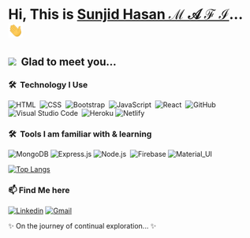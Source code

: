  

# Hi,  This is [Sunjid Hasan &#8499; &#119964; &#8497; &#8464;](https://sunjid.netlify.app/)... <img src="https://raw.githubusercontent.com/ABSphreak/ABSphreak/master/gifs/Hi.gif" width="30px">
 
## <img src="https://media.giphy.com/media/iY8CRBdQXODJSCERIr/giphy.gif" width="30px">&nbsp;  Glad to meet you... 

### 🛠 &nbsp;Technology I Use

![HTML](https://img.shields.io/badge/-HTML-05122A?style=flat&logo=HTML5)&nbsp;
![CSS](https://img.shields.io/badge/-CSS-05122A?style=flat&logo=CSS3&logoColor=1572B6)&nbsp;
![Bootstrap](https://img.shields.io/badge/-Bootstrap-05122A?style=flat&logo=bootstrap&logoColor=563D7C)&nbsp;
![JavaScript](https://img.shields.io/badge/-JavaScript-05122A?style=flat&logo=javascript)&nbsp;
![React](https://img.shields.io/badge/-React-05122A?style=flat&logo=react)&nbsp;
![GitHub](https://img.shields.io/badge/-GitHub-05122A?style=flat&logo=github)&nbsp;
![Visual Studio Code](https://img.shields.io/badge/-Visual%20Studio%20Code-05122A?style=flat&logo=visual-studio-code&logoColor=007ACC)&nbsp;
![Heroku](https://img.shields.io/badge/-Heroku-05122A?style=flat-square&logo=heroku)
![Netlify](https://img.shields.io/badge/-Netlify-05122A?style=flat-square&logo=netlify)

### 🛠 &nbsp;Tools I am familiar with & learning

![MongoDB](https://img.shields.io/badge/-MongoDB-05122A?style=flat-square&logo=mongodb)
![Express.js](https://img.shields.io/badge/-Express-05122A?style=flat-square&logo=expressjs)
![Node.js](https://img.shields.io/badge/-Node.js-05122A?style=flat&logo=node.js)&nbsp;
![Firebase](https://img.shields.io/badge/-Firebase-05122A?style=flat-square&logo=Firebase)
![Material_UI](https://img.shields.io/badge/-Material_UI-05122A?style=flat-square&logo=material-ui)


[![Top Langs](https://github-readme-stats.vercel.app/api/top-langs/?username=sunjid-git&layout=compact)](https://github.com/sunjid-git/github-readme-stats)


### 📫 Find Me here
[![Linkedin](https://img.shields.io/badge/-LinkedIn-05122A?style=flat&logo=Linkedin&logoColor=blue)](https://www.linkedin.com/in/sunjid-in/)
[![Gmail](https://img.shields.io/badge/-Gmail-05122A?style=flat&logo=Gmail&logoColor=red)](mailto:sunjid.info@gmail.com)


 ✨ On the journey of continual exploration... ✨ 
 

